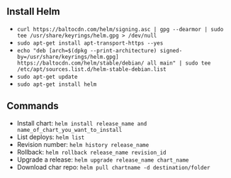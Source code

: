 ## Install Helm

- `curl https://baltocdn.com/helm/signing.asc | gpg --dearmor | sudo tee /usr/share/keyrings/helm.gpg > /dev/null`
- `sudo apt-get install apt-transport-https --yes`
- `echo "deb [arch=$(dpkg --print-architecture) signed-by=/usr/share/keyrings/helm.gpg] https://baltocdn.com/helm/stable/debian/ all main" | sudo tee /etc/apt/sources.list.d/helm-stable-debian.list`
- `sudo apt-get update`
- `sudo apt-get install helm`

## Commands

- Install chart: `helm install release_name and name_of_chart_you_want_to_install`
- List deploys: `helm list`
- Revision number: `helm history release_name`
- Rollback: `helm rollback release_name revision_id`
- Upgrade a release: `helm upgrade release_name chart_name`
- Download char repo: `helm pull chartname -d destination/folder`
